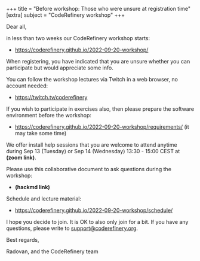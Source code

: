 +++
title = "Before workshop: Those who were unsure at registration time"
[extra]
subject = "CodeRefinery workshop"
+++

Dear all,

in less than two weeks our CodeRefinery workshop starts:
- https://coderefinery.github.io/2022-09-20-workshop/

When registering, you have indicated that you are unsure whether you can participate but would appreciate some info.

You can follow the workshop lectures via Twitch in a web browser, no account needed:
- https://twitch.tv/coderefinery

If you wish to participate in exercises also, then please prepare the software environment before the workshop:
- https://coderefinery.github.io/2022-09-20-workshop/requirements/ (it may take some time)

We offer install help sessions that you are welcome to attend anytime during Sep 13 (Tuesday) or Sep 14 (Wednesday) 13:30 - 15:00 CEST at **(zoom link)**.

Please use this collaborative document to ask questions during the workshop:
- **(hackmd link)**

Schedule and lecture material:
- https://coderefinery.github.io/2022-09-20-workshop/schedule/

I hope you decide to join. It is OK to also only join for a bit. If you have any questions, please write to support@coderefinery.org.

Best regards,

Radovan, and the CodeRefinery team
